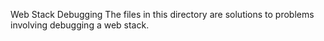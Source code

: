 Web Stack Debugging
The files in this directory are solutions to problems involving debugging a web stack.